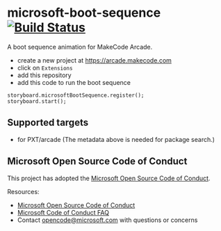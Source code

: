 ---
---

# microsoft-boot-sequence [![Build Status](https://travis-ci.org/microsoft/pxt-microsoft-boot-sequence.svg?branch=master)](https://travis-ci.org/microsoft/pxt-microsoft-boot-sequence)

A boot sequence animation for MakeCode Arcade.

* create a new project at https://arcade.makecode.com
* click on ``Extensions``
* add this repository
* add this code to run the boot sequence

```blocks
storyboard.microsoftBootSequence.register();
storyboard.start();
```

## Supported targets

* for PXT/arcade
(The metadata above is needed for package search.)

## Microsoft Open Source Code of Conduct

This project has adopted the [Microsoft Open Source Code of Conduct](https://opensource.microsoft.com/codeofconduct/).

Resources:

- [Microsoft Open Source Code of Conduct](https://opensource.microsoft.com/codeofconduct/)
- [Microsoft Code of Conduct FAQ](https://opensource.microsoft.com/codeofconduct/faq/)
- Contact [opencode@microsoft.com](mailto:opencode@microsoft.com) with questions or concerns

<script src="https://makecode.com/gh-pages-embed.js"></script><script>makeCodeRender("https://arcade.makecode.com/", "{{ site.github.owner_name }}/{{ site.github.repository_name }}");</script>

